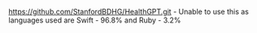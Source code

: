 https://github.com/StanfordBDHG/HealthGPT.git - Unable to use this as languages used are Swift - 96.8% and Ruby - 3.2%
